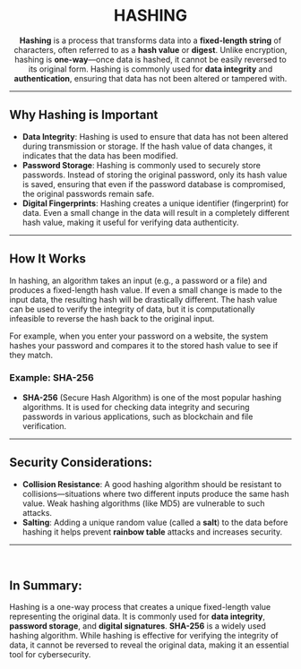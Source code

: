 <div align="center">

# HASHING

</div>

<div align="center">

**Hashing** is a process that transforms data into a **fixed-length string** of characters, often referred to as a **hash value** or **digest**. Unlike encryption, hashing is **one-way**—once data is hashed, it cannot be easily reversed to its original form. Hashing is commonly used for **data integrity** and **authentication**, ensuring that data has not been altered or tampered with.

</div>

---

## **Why Hashing is Important**

- **Data Integrity**: Hashing is used to ensure that data has not been altered during transmission or storage. If the hash value of data changes, it indicates that the data has been modified.
- **Password Storage**: Hashing is commonly used to securely store passwords. Instead of storing the original password, only its hash value is saved, ensuring that even if the password database is compromised, the original passwords remain safe.
- **Digital Fingerprints**: Hashing creates a unique identifier (fingerprint) for data. Even a small change in the data will result in a completely different hash value, making it useful for verifying data authenticity.

---

## **How It Works**
In hashing, an algorithm takes an input (e.g., a password or a file) and produces a fixed-length hash value. If even a small change is made to the input data, the resulting hash will be drastically different. The hash value can be used to verify the integrity of data, but it is computationally infeasible to reverse the hash back to the original input.

For example, when you enter your password on a website, the system hashes your password and compares it to the stored hash value to see if they match.

### **Example**: **SHA-256**
- **SHA-256** (Secure Hash Algorithm) is one of the most popular hashing algorithms. It is used for checking data integrity and securing passwords in various applications, such as blockchain and file verification.

---

## **Security Considerations:**
- **Collision Resistance**: A good hashing algorithm should be resistant to collisions—situations where two different inputs produce the same hash value. Weak hashing algorithms (like MD5) are vulnerable to such attacks.
- **Salting**: Adding a unique random value (called a **salt**) to the data before hashing it helps prevent **rainbow table** attacks and increases security.

---

<br>

## **In Summary:**

Hashing is a one-way process that creates a unique fixed-length value representing the original data. It is commonly used for **data integrity**, **password storage**, and **digital signatures**. **SHA-256** is a widely used hashing algorithm. While hashing is effective for verifying the integrity of data, it cannot be reversed to reveal the original data, making it an essential tool for cybersecurity.

</br>
